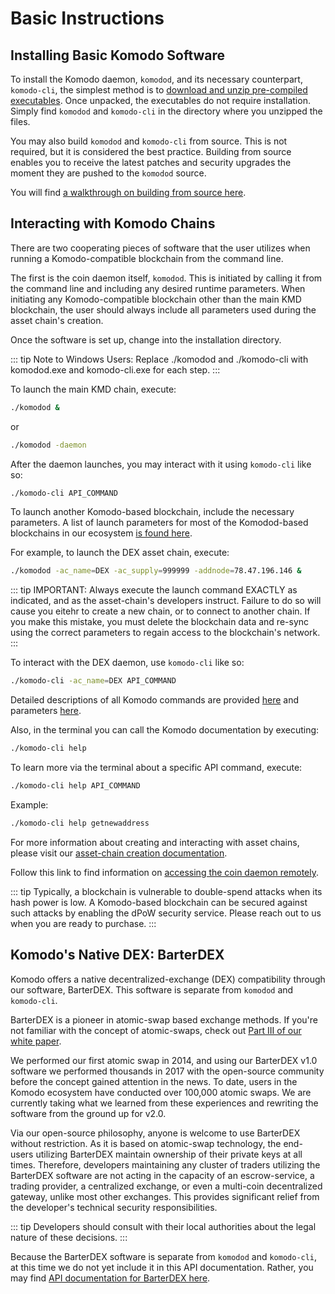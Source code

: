 # Basic Instructions

## Installing Basic Komodo Software

To install the Komodo daemon, `komodod`, and its necessary counterpart, `komodo-cli`, the simplest method is to [download and unzip pre-compiled executables](https://github.com/KomodoPlatform/komodo/releases). Once unpacked, the executables do not require installation. Simply find `komodod` and `komodo-cli` in the directory where you unzipped the files.

You may also build `komodod` and `komodo-cli` from source. This is not required, but it is considered the best practice. Building from source enables you to receive the latest patches and security upgrades the moment they are pushed to the `komodod` source.

You will find [a walkthrough on building from source here](https://docs.komodoplatform.com/komodo/install-Komodo-manually.html).

## Interacting with Komodo Chains

There are two cooperating pieces of software that the user utilizes when running a Komodo-compatible blockchain from the command line.

The first is the coin daemon itself, `komodod`. This is initiated by calling it from the command line and including any desired runtime parameters. When initiating any Komodo-compatible blockchain other than the main KMD blockchain, the user should always include all parameters used during the asset chain's creation.

Once the software is set up, change into the installation directory.

::: tip
  Note to Windows Users: Replace ./komodod and ./komodo-cli with komodod.exe and komodo-cli.exe for each step.
:::

To launch the main KMD chain, execute:

```bash
./komodod &
```

or

```bash
./komodod -daemon
```

After the daemon launches, you may interact with it using `komodo-cli` like so:

```bash
./komodo-cli API_COMMAND
```

To launch another Komodo-based blockchain, include the necessary parameters. A list of launch parameters for most of the Komodod-based blockchains in our ecosystem [is found here](https://github.com/jl777/komodo/blob/master/src/assetchains.old).

For example, to launch the DEX asset chain, execute:

```bash
./komodod -ac_name=DEX -ac_supply=999999 -addnode=78.47.196.146 &
```

::: tip
  IMPORTANT: Always execute the launch command EXACTLY as indicated, and as the asset-chain's developers instruct. Failure to do so will cause you eitehr to create a new chain, or to connect to another chain. If you make this mistake, you must delete the blockchain data and re-sync using the correct parameters to regain access to the blockchain's network.
:::

To interact with the DEX daemon, use `komodo-cli` like so:

```bash
./komodo-cli -ac_name=DEX API_COMMAND
```

Detailed descriptions of all Komodo commands are provided [here](../essential-rpc/address.html) and parameters [here](../installations/common-runtime-parameters.html#intro-to-parameters-and-settings).

Also, in the terminal you can call the Komodo documentation by executing:

```bash
./komodo-cli help
```

To learn more via the terminal about a specific API command, execute:

```bash
./komodo-cli help API_COMMAND
```

Example:

```bash
./komodo-cli help getnewaddress
```

For more information about creating and interacting with asset chains, please visit our [asset-chain creation documentation](../installations/creating-asset-chains.html).

Follow this link to find information on [accessing the coin daemon remotely](../installations/common-runtime-parameters.html#accessing-the-coin-daemon-remotely).

::: tip
Typically, a blockchain is vulnerable to double-spend attacks when its hash power is low. A Komodo-based blockchain can be secured against such attacks by enabling the dPoW security service. Please reach out to us when you are ready to purchase.
:::

## Komodo's Native DEX: BarterDEX

Komodo offers a native decentralized-exchange (DEX) compatibility through our software, BarterDEX. This software is separate from `komodod` and `komodo-cli`.

BarterDEX is a pioneer in atomic-swap based exchange methods. If you're not familiar with the concept of atomic-swaps, check out [Part III of our white paper](https://komodoplatform.com/whitepaper).

We performed our first atomic swap in 2014, and using our BarterDEX v1.0 software we performed thousands in 2017 with the open-source community before the concept gained attention in the news. To date, users in the Komodo ecosystem have conducted over 100,000 atomic swaps. We are currently taking what we learned from these experiences and rewriting the software from the ground up for v2.0.

Via our open-source philosophy, anyone is welcome to use BarterDEX without restriction. As it is based on atomic-swap technology, the end-users utilizing BarterDEX maintain ownership of their private keys at all times. Therefore, developers maintaining any cluster of traders utilizing the BarterDEX software are not acting in the capacity of an escrow-service, a trading provider, a centralized exchange, or even a multi-coin decentralized gateway, unlike most other exchanges. This provides significant relief from the developer's technical security responsibilities.

::: tip
Developers should consult with their local authorities about the legal nature of these decisions.
:::

Because the BarterDEX software is separate from `komodod` and `komodo-cli`, at this time we do not yet include it in this API documentation. Rather, you may find [API documentation for BarterDEX here](https://docs.komodoplatform.com/barterDEX/barterDEX-API.html).
